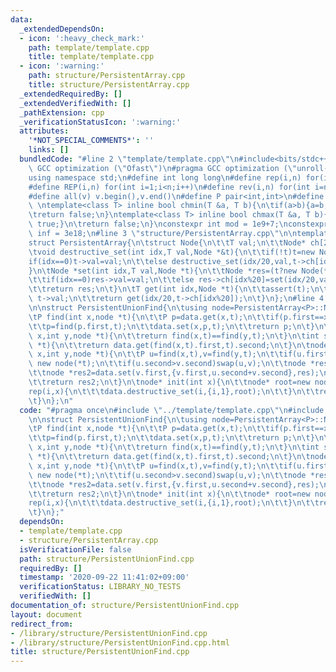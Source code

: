 ```yaml
---
data:
  _extendedDependsOn:
  - icon: ':heavy_check_mark:'
    path: template/template.cpp
    title: template/template.cpp
  - icon: ':warning:'
    path: structure/PersistentArray.cpp
    title: structure/PersistentArray.cpp
  _extendedRequiredBy: []
  _extendedVerifiedWith: []
  _pathExtension: cpp
  _verificationStatusIcon: ':warning:'
  attributes:
    '*NOT_SPECIAL_COMMENTS*': ''
    links: []
  bundledCode: "#line 2 \"template/template.cpp\"\n#include<bits/stdc++.h>\n#pragma\
    \ GCC optimization (\"Ofast\")\n#pragma GCC optimization (\"unroll-loops\")\n\
    using namespace std;\n#define int long long\n#define rep(i,n) for(int i=0;i<n;i++)\n\
    #define REP(i,n) for(int i=1;i<n;i++)\n#define rev(i,n) for(int i=n-1;i>=0;i--)\n\
    #define all(v) v.begin(),v.end()\n#define P pair<int,int>\n#define len(s) (int)s.size()\n\
    \ \ntemplate<class T> inline bool chmin(T &a, T b){\n\tif(a>b){a=b;return true;}\n\
    \treturn false;\n}\ntemplate<class T> inline bool chmax(T &a, T b){\n\tif(a<b){a=b;return\
    \ true;}\n\treturn false;\n}\nconstexpr int mod = 1e9+7;\nconstexpr long long\
    \ inf = 3e18;\n#line 3 \"structure/PersistentArray.cpp\"\n\ntemplate<class T>\n\
    struct PersistentArray{\n\tstruct Node{\n\t\tT val;\n\t\tNode* ch[20];\n\t};\n\
    \tvoid destructive_set(int idx,T val,Node *&t){\n\t\tif(!t)t=new Node();\n\t\t\
    if(idx==0)t->val=val;\n\t\telse destructive_set(idx/20,val,t->ch[idx%20]);\n\t\
    }\n\tNode *set(int idx,T val,Node *t){\n\t\tNode *res=(t?new Node(*t):new Node());\n\
    \t\tif(idx==0)res->val=val;\n\t\telse res->ch[idx%20]=set(idx/20,val,res->ch[idx%20]);\n\
    \t\treturn res;\n\t}\n\tT get(int idx,Node *t){\n\t\tassert(t);\n\t\tif(!idx)return\
    \ t->val;\n\t\treturn get(idx/20,t->ch[idx%20]);\n\t}\n};\n#line 4 \"structure/PersistentUnionFind.cpp\"\
    \n\nstruct PersistentUnionFind{\n\tusing node=PersistentArray<P>::Node;\n\tPersistentArray<P>data;\n\
    \tP find(int x,node *t){\n\t\tP p=data.get(x,t);\n\t\tif(p.first==x)return p;\n\
    \t\tp=find(p.first,t);\n\t\tdata.set(x,p,t);\n\t\treturn p;\n\t}\n\tbool same(int\
    \ x,int y,node *t){\n\t\treturn find(x,t)==find(y,t);\n\t}\n\tint size(int x,node\
    \ *t){\n\t\treturn data.get(find(x,t).first,t).second;\n\t}\n\tnode* merge(int\
    \ x,int y,node *t){\n\t\tP u=find(x,t),v=find(y,t);\n\t\tif(u.first==v.first)return\
    \ new node(*t);\n\t\tif(u.second>v.second)swap(u,v);\n\t\tnode *res=data.set(u.first,{v.first,u.second},t);\n\
    \t\tnode *res2=data.set(v.first,{v.first,u.second+v.second},res);\n\t\tdelete(res);\n\
    \t\treturn res2;\n\t}\n\tnode* init(int x){\n\t\tnode* root=new node();\n\t\t\
    rep(i,x){\n\t\t\tdata.destructive_set(i,{i,1},root);\n\t\t}\n\t\treturn root;\n\
    \t}\n};\n"
  code: "#pragma once\n#include \"../template/template.cpp\"\n#include \"PersistentArray.cpp\"\
    \n\nstruct PersistentUnionFind{\n\tusing node=PersistentArray<P>::Node;\n\tPersistentArray<P>data;\n\
    \tP find(int x,node *t){\n\t\tP p=data.get(x,t);\n\t\tif(p.first==x)return p;\n\
    \t\tp=find(p.first,t);\n\t\tdata.set(x,p,t);\n\t\treturn p;\n\t}\n\tbool same(int\
    \ x,int y,node *t){\n\t\treturn find(x,t)==find(y,t);\n\t}\n\tint size(int x,node\
    \ *t){\n\t\treturn data.get(find(x,t).first,t).second;\n\t}\n\tnode* merge(int\
    \ x,int y,node *t){\n\t\tP u=find(x,t),v=find(y,t);\n\t\tif(u.first==v.first)return\
    \ new node(*t);\n\t\tif(u.second>v.second)swap(u,v);\n\t\tnode *res=data.set(u.first,{v.first,u.second},t);\n\
    \t\tnode *res2=data.set(v.first,{v.first,u.second+v.second},res);\n\t\tdelete(res);\n\
    \t\treturn res2;\n\t}\n\tnode* init(int x){\n\t\tnode* root=new node();\n\t\t\
    rep(i,x){\n\t\t\tdata.destructive_set(i,{i,1},root);\n\t\t}\n\t\treturn root;\n\
    \t}\n};"
  dependsOn:
  - template/template.cpp
  - structure/PersistentArray.cpp
  isVerificationFile: false
  path: structure/PersistentUnionFind.cpp
  requiredBy: []
  timestamp: '2020-09-22 11:41:02+09:00'
  verificationStatus: LIBRARY_NO_TESTS
  verifiedWith: []
documentation_of: structure/PersistentUnionFind.cpp
layout: document
redirect_from:
- /library/structure/PersistentUnionFind.cpp
- /library/structure/PersistentUnionFind.cpp.html
title: structure/PersistentUnionFind.cpp
---
```

